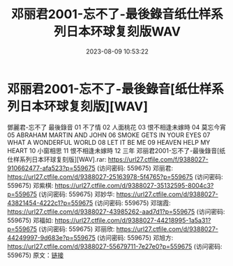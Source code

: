 ﻿---
title: 邓丽君2001-忘不了-最後錄音纸仕样系列日本环球复刻版WAV
date: 2023-08-09 10:53:22
categories: WAV车载音乐、镜像
tags: 华语中文
---
# 邓丽君2001-忘不了-最後錄音[纸仕样系列日本环球复刻版][WAV]

鄧麗君-忘不了 最後錄音
01 不了情
02 人面桃花
03 恨不相逢未嫁時
04 莫忘今宵
05 ABRAHAM MARTIN AND JOHN
06 SMOKE GETS IN YOUR EYES
07 WHAT A WONDERFUL WORLD
08 LET IT BE ME
09 HEAVEN HELP MY HEART
10 小窗相思
11 恨不相逢未嫁時
12 三年
邓丽君2001-忘不了-最後錄音[纸仕样系列日本环球复刻版][WAV].rar: https://url27.ctfile.com/f/9388027-910662477-afa523?p=559675
(访问密码: 559675)
邓丽君: https://url27.ctfile.com/d/9388027-25163978-5f4765?p=559675
(访问密码: 559675)
邓紫棋: https://url27.ctfile.com/d/9388027-35132595-8004c3?p=559675
(访问密码: 559675)
邓妙华: https://url27.ctfile.com/d/9388027-43821454-4222c1?p=559675
(访问密码: 559675)
邓瑞霞: https://url27.ctfile.com/d/9388027-43985262-aad7d1?p=559675
(访问密码: 559675)
邓福如: https://url27.ctfile.com/d/9388027-44218995-1a5a31?p=559675
(访问密码: 559675)
邓丽欣: https://url27.ctfile.com/d/9388027-44249997-9d683e?p=559675
(访问密码: 559675)
邓旭方: https://url27.ctfile.com/d/9388027-55679711-7e27e0?p=559675
(访问密码: 559675)
原文：[链接](https://blog.sina.com.cn/s/blog_1647c7e760103130v.html)